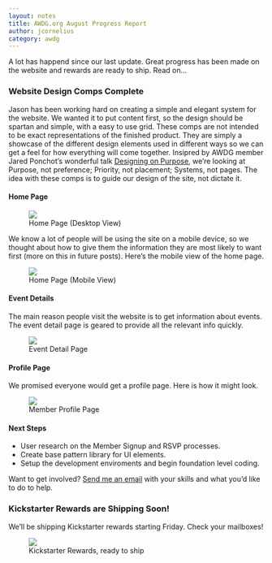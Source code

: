 ```yaml
---
layout: notes
title: AWDG.org August Progress Report
author: jcornelius
category: awdg
---
```

A lot has happend since our last update. Great progress has been made on the website and rewards are ready to ship. Read on&hellip;

### Website Design Comps Complete

Jason has been working hard on creating a simple and elegant system for the website. We wanted it to put content first, so the design should be spartan and simple, with a easy to use grid. These comps are not intended to be exact representations of the finished product. They are simply a showcase of the different design elements used in different ways so we can get a feel for how everything will come together.
Insipred by AWDG member Jared Ponchot&rsquo;s wonderful talk [Designing on Purpose](https://speakerdeck.com/jponch/designing-on-purpose-design-process-and-deliverables-in-the-responsive-age), we&rsquo;re looking at Purpose, not preference; Priority, not placement; Systems, not pages. The idea with these comps is to guide our design of the site, not dictate it.

#### Home Page

<figure>
  <img src="http://ninelabs.com.s3.amazonaws.com/comp-home-page-desktop.png">
  <figcaption>Home Page (Desktop View)</figcaption>
</figure>  

We know a lot of people will be using the site on a mobile device, so we thought about how to give them the information they are most likely to want first (more on this in future posts). Here&rsquo;s the mobile view of the home page.

<figure>
  <img src="http://ninelabs.com.s3.amazonaws.com/comp-home-page-mobile.png">
  <figcaption>Home Page (Mobile View)</figcaption>
</figure>

#### Event Details
The main reason people visit the website is to get information about events. The event detail page is geared to provide all the relevant info quickly.

<figure>
  <img src="http://ninelabs.com.s3.amazonaws.com/comp-event-detail-page.png">
  <figcaption>Event Detail Page</figcaption>
</figure>

#### Profile Page
We promised everyone would get a profile page. Here is how it might look.

<figure>
  <img src="http://ninelabs.com.s3.amazonaws.com/comp-member-profile-page.png">
  <figcaption>Member Profile Page</figcaption>
</figure>

#### Next Steps
- User research on the Member Signup and RSVP processes.
- Create base pattern library for UI elements.
- Setup the development enviroments and begin foundation level coding.

Want to get involved? [Send me an email](mailto:jc@awdg.org) with your skills and what you&rsquo;d like to do to help.

### Kickstarter Rewards are Shipping Soon!
We&rsquo;ll be shipping Kickstarter rewards starting Friday. Check your mailboxes!
<figure>
  <img src="http://ninelabs.com.s3.amazonaws.com/kickstarter-rewards.jpg">
  <figcaption>Kickstarter Rewards, ready to ship</figcaption>
</figure>
